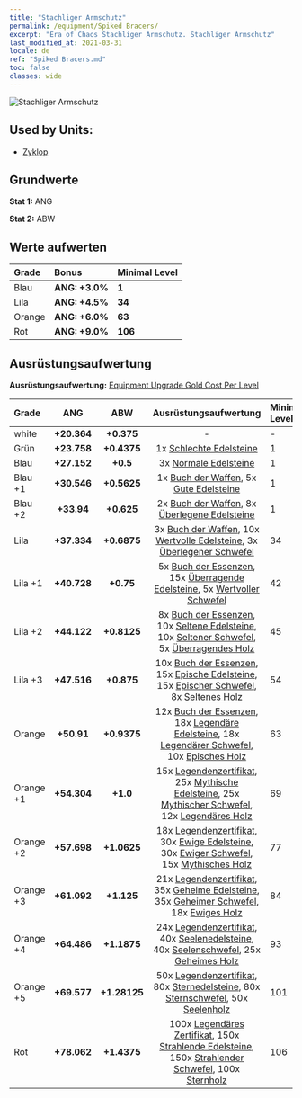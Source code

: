 ```yaml
---
title: "Stachliger Armschutz"
permalink: /equipment/Spiked Bracers/
excerpt: "Era of Chaos Stachliger Armschutz. Stachliger Armschutz"
last_modified_at: 2021-03-31
locale: de
ref: "Spiked Bracers.md"
toc: false
classes: wide
---
```


  ![Stachliger Armschutz](/images/e/e_4063.png)

## Used by Units:

* [Zyklop](/de/units/Cyclops/) 


## Grundwerte
 **Stat 1:** ANG

 **Stat 2:** ABW

## Werte aufwerten

  |     Grade    |   Bonus | Minimal Level | 
  |:-------------|:--------|:--------------| 
  | Blau | **ANG: +3.0%** | **1** | 
  | Lila | **ANG: +4.5%** | **34** | 
  | Orange | **ANG: +6.0%** | **63** | 
  | Rot | **ANG: +9.0%** | **106** | 


## Ausrüstungsaufwertung
 **Ausrüstungsaufwertung:** [Equipment Upgrade Gold Cost Per Level](/equipment/EquipmentUpgradeCostPerLevel/) 

  |          Grade      | ANG | ABW | Ausrüstungsaufwertung | Minimal Level |
  |:--------------------|:---------:|:---------:|:----------------:|:--------------|
  | white | **+20.364** | **+0.375** | - | - |
  | Grün | **+23.758** | **+0.4375** | 1x [Schlechte Edelsteine](/de/Items/mat_4/) | 1 |
  | Blau | **+27.152** | **+0.5** | 3x [Normale Edelsteine](/de/Items/mat_10/) | 1 |
  | Blau +1 | **+30.546** | **+0.5625** | 1x [Buch der Waffen](/de/Items/mat_18/), 5x [Gute Edelsteine](/de/Items/mat_16/) | 1 |
  | Blau +2 | **+33.94** | **+0.625** | 2x [Buch der Waffen](/de/Items/mat_25/), 8x [Überlegene Edelsteine](/de/Items/mat_23/) | 1 |
  | Lila | **+37.334** | **+0.6875** | 3x [Buch der Waffen](/de/Items/mat_32/), 10x [Wertvolle Edelsteine](/de/Items/mat_30/), 3x [Überlegener Schwefel](/de/Items/mat_22/) | 34 |
  | Lila +1 | **+40.728** | **+0.75** | 5x [Buch der Essenzen](/de/Items/mat_39/), 15x [Überragende Edelsteine](/de/Items/mat_37/), 5x [Wertvoller Schwefel](/de/Items/mat_29/) | 42 |
  | Lila +2 | **+44.122** | **+0.8125** | 8x [Buch der Essenzen](/de/Items/mat_46/), 10x [Seltene Edelsteine](/de/Items/mat_44/), 10x [Seltener Schwefel](/de/Items/mat_43/), 5x [Überragendes Holz](/de/Items/mat_34/) | 45 |
  | Lila +3 | **+47.516** | **+0.875** | 10x [Buch der Essenzen](/de/Items/mat_53/), 15x [Epische Edelsteine](/de/Items/mat_51/), 15x [Epischer Schwefel](/de/Items/mat_50/), 8x [Seltenes Holz](/de/Items/mat_41/) | 54 |
  | Orange | **+50.91** | **+0.9375** | 12x [Buch der Essenzen](/de/Items/mat_60/), 18x [Legendäre Edelsteine](/de/Items/mat_58/), 18x [Legendärer Schwefel](/de/Items/mat_57/), 10x [Episches Holz](/de/Items/mat_48/) | 63 |
  | Orange +1 | **+54.304** | **+1.0** | 15x [Legendenzertifikat](/de/Items/mat_67/), 25x [Mythische Edelsteine](/de/Items/mat_65/), 25x [Mythischer Schwefel](/de/Items/mat_64/), 12x [Legendäres Holz](/de/Items/mat_55/) | 69 |
  | Orange +2 | **+57.698** | **+1.0625** | 18x [Legendenzertifikat](/de/Items/mat_74/), 30x [Ewige Edelsteine](/de/Items/mat_72/), 30x [Ewiger Schwefel](/de/Items/mat_71/), 15x [Mythisches Holz](/de/Items/mat_62/) | 77 |
  | Orange +3 | **+61.092** | **+1.125** | 21x [Legendenzertifikat](/de/Items/mat_81/), 35x [Geheime Edelsteine](/de/Items/mat_79/), 35x [Geheimer Schwefel](/de/Items/mat_78/), 18x [Ewiges Holz](/de/Items/mat_69/) | 84 |
  | Orange +4 | **+64.486** | **+1.1875** | 24x [Legendenzertifikat](/de/Items/mat_88/), 40x [Seelenedelsteine](/de/Items/mat_86/), 40x [Seelenschwefel](/de/Items/mat_85/), 25x [Geheimes Holz](/de/Items/mat_76/) | 93 |
  | Orange +5 | **+69.577** | **+1.28125** | 50x [Legendenzertifikat](/de/Items/mat_95/), 80x [Sternedelsteine](/de/Items/mat_93/), 80x [Sternschwefel](/de/Items/mat_92/), 50x [Seelenholz](/de/Items/mat_83/) | 101 |
  | Rot | **+78.062** | **+1.4375** | 100x [Legendäres Zertifikat](/de/Items/mat_102/), 150x [Strahlende Edelsteine](/de/Items/mat_100/), 150x [Strahlender Schwefel](/de/Items/mat_99/), 100x [Sternholz](/de/Items/mat_90/) | 106 |

